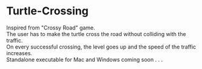# Turtle-Crossing
Inspired from "Crossy Road" game.<br>
The user has to make the turtle cross the road without colliding with the traffic.<br>
On every successful crossing, the level goes up and the speed of the traffic increases.<br>
Standalone executable for Mac and Windows coming soon . . .

